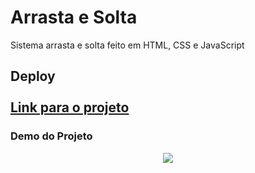 <h1>Arrasta e Solta</h1> 
Sistema arrasta e solta feito em HTML, CSS e JavaScript
<h2>Deploy</he><br><br>
<a target="_blank" href="https://arrasta-e-solta.netlify.app/" align="center" rel="nofollow">Link para o projeto</a><br>
<h3>Demo do Projeto</h3>
<div align="center">
<img src="https://user-images.githubusercontent.com/11904100/204136082-5ef4fdaf-d362-486e-8ea4-ed0eb5aba84b.png" max-width="100%">
</div><br>
